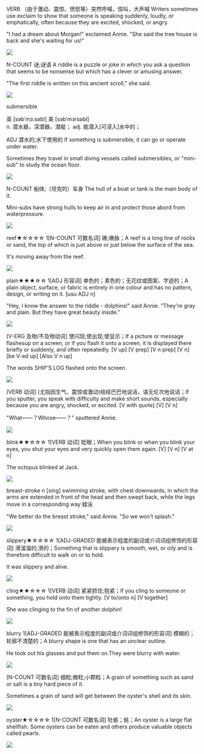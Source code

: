 VERB （由于激动、震惊、愤怒等）突然呼喊，惊叫，大声喊 
Writers sometimes use exclaim to show that someone is speaking suddenly, loudly, or emphatically, often because they are excited, shocked, or angry.

"I had a dream about Morgan!" exclaimed Annie. "She said the tree house is back and she's waiting for us!"

![](http://kids.wordsmyth.net/media/wcdt/image/exclaim_CMYK_H_copy.jpg)


N-COUNT 谜;谜语 
A riddle is a puzzle or joke in which you ask a question that seems to be nonsense but which has a clever or amusing answer.

"The first riddle is written on this ancient scroll," she said.

![](http://img14.deviantart.net/7b92/i/2013/064/f/d/riddler_riddle_no_3_by_atraverum-d5x3tsk.jpg)


submersible 


英 [səbˈmɜ:səbl]   美 [səbˈmɜrsəbl]   
n. 
潜水器，深潜器，潜艇； 
adj. 
能潜入[可浸入]水中的； 

ADJ 潜水的;水下使用的 
If something is submersible, it can go or operate under water.

Sometimes they travel in small diving vessels called submersibles, or "mini-sub" to study the ocean floor.

![](http://oceanexplorer.noaa.gov/technology/subs/deepworker/deepworker-front-750-1.jpg)


N-COUNT 船体;（坦克的）车身 
The hull of a boat or tank is the main body of it.

Mini-subs have strong hulls to keep air in and protect those abord from waterpressure.

![](http://www.acunleashed.com/wp-content/uploads/2013/06/hull-sideqrtr.jpg)

reef★☆☆☆☆
1[N-COUNT 可数名词] 礁;礁脉；A reef is a long line of rocks or sand, the top of which is just above or just below the surface of the sea.

It's moving away from the reef.

![](https://coralreefwatch.noaa.gov/satellite/analyses_guidance/global_coral_bleaching_2014-17_images/fig3_american-samoa_before-during-after_2015.jpg)

plain★★★☆☆
1[ADJ 形容词] 单色的；素色的；无花纹或图案、字迹的；A plain object, surface, or fabric is entirely in one colour and has no pattern, design, or writing on it. [usu ADJ n]

"Hey, I know the answer to the riddle - dolphins!" said Annie. "They're gray and plain. But they have great beauty inside."

![](http://www.ianmankin.co.uk/ekmps/shops/ianmankinltd/images/jura-plain-grey-3810-p.jpg)

[V-ERG 及物/不及物动词] 使闪现;使出现;使显示；If a picture or message flashesup on a screen, or if you flash it onto a screen, it is displayed there briefly or suddenly, and often repeatedly. [V up] [V prep] [V n prep] [V n] [be V-ed up] [Also V n up]

The words SHIP'S LOG flashed onto the screen.

![](https://www.howtogeek.com/wp-content/uploads/2014/09/xbios-update.jpg.pagespeed.gp+jp+jw+pj+ws+js+rj+rp+rw+ri+cp+md.ic.2MVljyRlkw.jpg)

[VERB 动词] (尤指因生气、震惊或激动)结结巴巴地说话，语无伦次地说话；If you sputter, you speak with difficulty and make short sounds, especially because you are angry, shocked, or excited. [V with quote] [V] [V n]

"What——？Whose——？" sputtered Annie.

![](http://echoba.se/wp-content/uploads/2015/10/twin-peaks-finale.jpg)


blink★★☆☆☆
1[VERB 动词] 眨眼；When you blink or when you blink your eyes, you shut your eyes and very quickly open them again. [V] [V n] [V at n]

The octopus blinked at Jack.

![](https://i.ytimg.com/vi/MzjOPtInf1c/maxresdefault.jpg)


breast-stroke
n [sing] swimming stroke, with chest downwards, in which the arms are extended in front of the head and then swept back, while the legs move in a corresponding way 蛙泳

"We better do the breast stroke," said Annie. "So we won't splash."

![](https://i.ytimg.com/vi/xH4mV7rRBnE/hqdefault.jpg)

slippery★☆☆☆☆
1[ADJ-GRADED 能被表示程度的副词或介词词组修饰的形容词] 滑溜溜的;滑的；Something that is slippery is smooth, wet, or oily and is therefore difficult to walk on or to hold.

It was slippery and alive.

![](http://www.safetysign.com/images/source/large-images/R1482.png)

cling★★☆☆☆
1[VERB 动词] 紧紧抓住;抱紧；If you cling to someone or something, you hold onto them tightly. [V to/onto n] [V together]

She was clinging to the fin of another dolphin!

![](http://www.frenchtoastgirl.com/weblog/images/ill-fri-cling.jpg)

blurry
1[ADJ-GRADED 能被表示程度的副词或介词词组修饰的形容词] 模糊的；轮廓不清楚的；A blurry shape is one that has an unclear outline.

He took out his glasses and put them on.They were blurry with water.

![](http://bluewave.com/wp-content/uploads/2014/12/blurry.jpg)

[N-COUNT 可数名词] 细粒;微粒;小颗粒；A grain of something such as sand or salt is a tiny hard piece of it.

Sometimes a grain of sand will get between the oyster's shell and its skin.

![](http://pixdaus.com/files/items/pics/2/49/35249_ab6fd1c3c53194bfed6a01f4c2270fca_large.jpg)

oyster★☆☆☆☆
1[N-COUNT 可数名词] 牡蛎；蚝；An oyster is a large flat shellfish. Some oysters can be eaten and others produce valuable objects called pearls.

![](http://i.dailymail.co.uk/i/pix/2011/09/22/article-2040070-0E08FF3C00000578-172_468x331.jpg)

